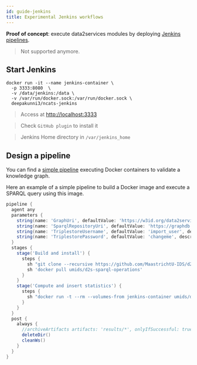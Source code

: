 ```yaml
---
id: guide-jenkins
title: Experimental Jenkins workflows
---
```


**Proof of concept**: execute data2services modules by deploying [Jenkins pipelines](https://jenkins.io/).

> Not supported anymore.

## Start Jenkins

```shell
docker run -it --name jenkins-container \
  -p 3333:8080  \
  -v /data/jenkins:/data \
  -v /var/run/docker.sock:/var/run/docker.sock \
  deepakunni3/ncats-jenkins 
```

> Access at [http://localhost:3333](http://localhost:3333)

> Check `GitHub plugin` to install it

> Jenkins Home directory in `/var/jenkins_home`

## Design a pipeline

You can find a [simple pipeline](https://github.com/NCATS-Tangerine/ncats-kg-release-pipeline/tree/red-kg-validation) executing Docker containers to validate a knowledge graph.

Here an example of a simple pipeline to build a Docker image and execute a SPARQL query using this image.

```groovy
pipeline {
  agent any
  parameters {
    string(name: 'GraphUri', defaultValue: 'https://w3id.org/data2services/graph/biolink/date', description: 'URI of the Graph to validate')
    string(name: 'SparqlRepositoryUri', defaultValue: 'https://graphdb.dumontierlab.com/repositories/public/statements', description: 'URI of the repository used to insert the computed statistics')
    string(name: 'TriplestoreUsername', defaultValue: 'import_user', description: 'Username for the triplestore')
    string(name: 'TriplestorePassword', defaultValue: 'changeme', description: 'Password for the triplestore')
  }
  stages {
    stage('Build and install') {
      steps {
        sh "git clone --recursive https://github.com/MaastrichtU-IDS/d2s-transform-repository.git"
        sh 'docker pull umids/d2s-sparql-operations'
      }
    }
    stage('Compute and insert statistics') {
      steps {
        sh "docker run -t --rm --volumes-from jenkins-container umids/d2s-sparql-operations -rq '$WORKSPACE/d2s-transform-repository/sparql/compute-statistics' -url '${params.SparqlRepositoryUri}' -un ${params.TriplestoreUsername} -pw ${params.TriplestorePassword} --var-input:${params.GraphUri}"
      }
    }
  }
  post {
    always {
      //archiveArtifacts artifacts: 'results/*', onlyIfSuccessful: true // archive contents in results folder
      deleteDir()
      cleanWs()
    }
  }
}
```
